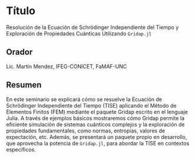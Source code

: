 # Título

Resolución de la Ecuación de Schrödinger Independiente del Tiempo y Exploración de Propiedades Cuánticas Utilizando `Gridap.jl`

## Orador

Lic. Martín Mendez, IFEG-CONICET, FaMAF-UNC

## Resumen 

En este seminario se explicará cómo se resuelve la Ecuación de Schrödinger Independiente del Tiempo (TISE) aplicando el Método de Elementos Finitos (FEM) mediante el paquete Gridap escrito en el lenguaje Julia. A través de ejemplos básicos mostraremos cómo Gridap permite la eficiente simulación de sistemas cuánticos complejos y la exploración de propiedades fundamentales, como normas, entropías, valores de expectación, etc. Además, se presentará un paquete propio en desarrollo, que aprovecha la potencia de `Gridap.jl`, para abordar la TISE en contextos específicos.
